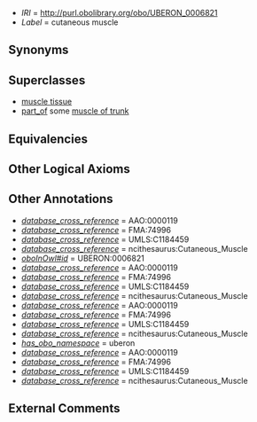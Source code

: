  * *IRI* = http://purl.obolibrary.org/obo/UBERON_0006821
 * *Label* = cutaneous muscle

## Synonyms


## Superclasses

 * [muscle tissue](../../UBERON/85/UBERON_0002385.md)
 * [part_of](../../BFO/50/BFO_0000050.md) some [muscle of trunk](../../UBERON/74/UBERON_0001774.md)

## Equivalencies


## Other Logical Axioms


## Other Annotations

 * *[database_cross_reference](../../ef/oboInOwl#hasDbXref.md)* = AAO:0000119
 * *[database_cross_reference](../../ef/oboInOwl#hasDbXref.md)* = FMA:74996
 * *[database_cross_reference](../../ef/oboInOwl#hasDbXref.md)* = UMLS:C1184459
 * *[database_cross_reference](../../ef/oboInOwl#hasDbXref.md)* = ncithesaurus:Cutaneous_Muscle
 * *[oboInOwl#id](../../id/oboInOwl#id.md)* = UBERON:0006821
 * *[database_cross_reference](../../ef/oboInOwl#hasDbXref.md)* = AAO:0000119
 * *[database_cross_reference](../../ef/oboInOwl#hasDbXref.md)* = FMA:74996
 * *[database_cross_reference](../../ef/oboInOwl#hasDbXref.md)* = UMLS:C1184459
 * *[database_cross_reference](../../ef/oboInOwl#hasDbXref.md)* = ncithesaurus:Cutaneous_Muscle
 * *[database_cross_reference](../../ef/oboInOwl#hasDbXref.md)* = AAO:0000119
 * *[database_cross_reference](../../ef/oboInOwl#hasDbXref.md)* = FMA:74996
 * *[database_cross_reference](../../ef/oboInOwl#hasDbXref.md)* = UMLS:C1184459
 * *[database_cross_reference](../../ef/oboInOwl#hasDbXref.md)* = ncithesaurus:Cutaneous_Muscle
 * *[has_obo_namespace](../../ce/oboInOwl#hasOBONamespace.md)* = uberon
 * *[database_cross_reference](../../ef/oboInOwl#hasDbXref.md)* = AAO:0000119
 * *[database_cross_reference](../../ef/oboInOwl#hasDbXref.md)* = FMA:74996
 * *[database_cross_reference](../../ef/oboInOwl#hasDbXref.md)* = UMLS:C1184459
 * *[database_cross_reference](../../ef/oboInOwl#hasDbXref.md)* = ncithesaurus:Cutaneous_Muscle

## External Comments

